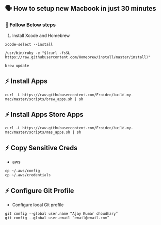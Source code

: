 ##  🗣   How to setup new Macbook in just 30 minutes

### 💪   Follow Below steps
1. Install Xcode and Homebrew
```
xcode-select --install
```
```
/usr/bin/ruby -e "$(curl -fsSL https://raw.githubusercontent.com/Homebrew/install/master/install)"
```
```
brew update
```



## ⚡ Install Apps
```
curl -L https://raw.githubusercontent.com/Froiden/build-my-mac/master/scripts/brew_apps.sh | sh
```

## ⚡ Install Apps Store Apps
```
curl -L https://raw.githubusercontent.com/Froiden/build-my-mac/master/scripts/mas_apps.sh | sh
```
## ⚡ Copy Sensitive Creds
- aws
```
cp ~/.aws/config
cp ~/.aws/credentials
```

##  ⚡ Configure Git Profile 
- Configure local Git profile

```
git config --global user.name “Ajay Kumar choudhary”
git config --global user.email “email@email.com”
```
